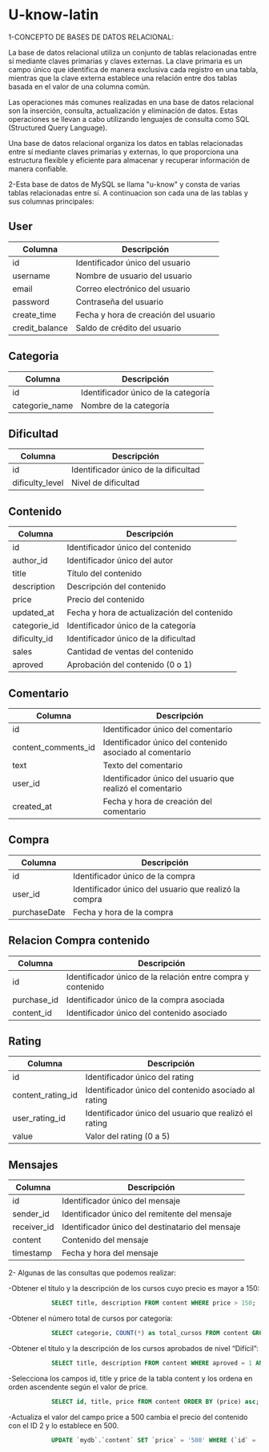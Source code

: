# U-know-latin
1-CONCEPTO DE BASES DE DATOS RELACIONAL:

La base de datos relacional utiliza un conjunto de tablas relacionadas entre sí mediante claves primarias y claves externas. 
La clave primaria es un campo único que identifica de manera exclusiva cada registro en una tabla,
mientras que la clave externa establece una relación entre dos tablas basada en el valor de una columna común.

Las operaciones más comunes realizadas en una base de datos relacional son la inserción, consulta, actualización y eliminación de datos.
Estas operaciones se llevan a cabo utilizando lenguajes de consulta como SQL (Structured Query Language).

Una base de datos relacional organiza los datos en tablas relacionadas entre sí mediante claves primarias y externas, lo que proporciona una estructura flexible y eficiente para almacenar y recuperar información de manera confiable.

2-Esta base de datos de MySQL se llama "u-know" y consta de varias tablas relacionadas entre sí.
A continuacion son cada una de las tablas y sus columnas principales:

## User
| Columna        | Descripción                             |
|----------------|-----------------------------------------|
| id             | Identificador único del usuario          |
| username       | Nombre de usuario del usuario            |
| email          | Correo electrónico del usuario           |
| password       | Contraseña del usuario                   |
| create_time    | Fecha y hora de creación del usuario     |
| credit_balance | Saldo de crédito del usuario             |

## Categoria
| Columna        | Descripción                             |
|----------------|-----------------------------------------|
| id             | Identificador único de la categoría      |
| categorie_name | Nombre de la categoría                   |

## Dificultad
| Columna         | Descripción                             |
|-----------------|-----------------------------------------|
| id              | Identificador único de la dificultad     |
| dificulty_level | Nivel de dificultad                      |

## Contenido
| Columna            | Descripción                             |
|--------------------|-----------------------------------------|
| id                 | Identificador único del contenido        |
| author_id          | Identificador único del autor            |
| title              | Título del contenido                     |
| description        | Descripción del contenido                |
| price              | Precio del contenido                     |
| updated_at         | Fecha y hora de actualización del contenido |
| categorie_id       | Identificador único de la categoría      |
| dificulty_id       | Identificador único de la dificultad     |
| sales              | Cantidad de ventas del contenido         |
| aproved            | Aprobación del contenido (0 o 1)         |

## Comentario
| Columna            | Descripción                             |
|--------------------|-----------------------------------------|
| id                 | Identificador único del comentario       |
| content_comments_id| Identificador único del contenido asociado al comentario |
| text               | Texto del comentario                     |
| user_id            | Identificador único del usuario que realizó el comentario |
| created_at         | Fecha y hora de creación del comentario   |

## Compra
| Columna        | Descripción                             |
|----------------|-----------------------------------------|
| id             | Identificador único de la compra         |
| user_id        | Identificador único del usuario que realizó la compra |
| purchaseDate   | Fecha y hora de la compra                |

## Relacion Compra contenido
| Columna        | Descripción                             |
|----------------|-----------------------------------------|
| id             | Identificador único de la relación entre compra y contenido |
| purchase_id    | Identificador único de la compra asociada |
| content_id     | Identificador único del contenido asociado |

## Rating
| Columna            | Descripción                             |
|--------------------|-----------------------------------------|
| id                 | Identificador único del rating           |
| content_rating_id  | Identificador único del contenido asociado al rating |
| user_rating_id     | Identificador único del usuario que realizó el rating |
| value              | Valor del rating (0 a 5)                 |

## Mensajes
| Columna        | Descripción                             |
|----------------|-----------------------------------------|
| id             | Identificador único del mensaje          |
| sender_id      | Identificador único del remitente del mensaje |
| receiver_id    | Identificador único del destinatario del mensaje |
| content        | Contenido del mensaje                    |
| timestamp      | Fecha y hora del mensaje                 |

2- Algunas de las consultas que podemos realizar:

-Obtener el título y la descripción de los cursos cuyo precio es mayor a 150:
```sql
            SELECT title, description FROM content WHERE price > 150; 
```
-Obtener el número total de cursos por categoría:
```sql
            SELECT categorie, COUNT(*) as total_cursos FROM content GROUP BY categorie;
```
-Obtener el título y la descripción de los cursos aprobados de nivel “Difícil”:
```sql
            SELECT title, description FROM content WHERE aproved = 1 AND dificulty = 'Difícil'; 
```
-Selecciona los campos id, title y price de la tabla content y los ordena en orden ascendente según el valor de price.
```sql
            SELECT id, title, price fROM content ORDER BY (price) asc;
```

-Actualiza el valor del campo price a 500 cambia el precio del contenido con el ID 2 y lo establece en 500.
```sql
            UPDATE `mydb`.`content` SET `price` = '500' WHERE (`id` = '2');
```
